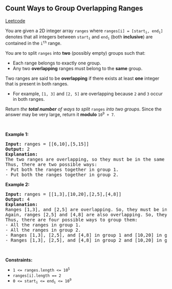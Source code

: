 ## Count Ways to Group Overlapping Ranges
[Leetcode](https://leetcode.com/problems/count-ways-to-group-overlapping-ranges)
<p>You are given a 2D integer array <code>ranges</code> where <code>ranges[i] = [start<sub>i</sub>, end<sub>i</sub>]</code> denotes that all integers between <code>start<sub>i</sub></code> and <code>end<sub>i</sub></code> (both <strong>inclusive</strong>) are contained in the <code>i<sup>th</sup></code> range.</p>

<p>You are to split <code>ranges</code> into <strong>two</strong> (possibly empty) groups such that:</p>

<ul>
	<li>Each range belongs to exactly one group.</li>
	<li>Any two <strong>overlapping</strong> ranges must belong to the <strong>same</strong> group.</li>
</ul>

<p>Two ranges are said to be <strong>overlapping</strong>&nbsp;if there exists at least <strong>one</strong> integer that is present in both ranges.</p>

<ul>
	<li>For example, <code>[1, 3]</code> and <code>[2, 5]</code> are overlapping because <code>2</code> and <code>3</code> occur in both ranges.</li>
</ul>

<p>Return <em>the <strong>total number</strong> of ways to split</em> <code>ranges</code> <em>into two groups</em>. Since the answer may be very large, return it <strong>modulo</strong> <code>10<sup>9</sup> + 7</code>.</p>

<p>&nbsp;</p>
<p><strong class="example">Example 1:</strong></p>

<pre><strong>Input:</strong> ranges = [[6,10],[5,15]]
<strong>Output:</strong> 2
<strong>Explanation:</strong> 
The two ranges are overlapping, so they must be in the same group.
Thus, there are two possible ways:
- Put both the ranges together in group 1.
- Put both the ranges together in group 2.
</pre>

<p><strong class="example">Example 2:</strong></p>

<pre><strong>Input:</strong> ranges = [[1,3],[10,20],[2,5],[4,8]]
<strong>Output:</strong> 4
<strong>Explanation:</strong> 
Ranges [1,3], and [2,5] are overlapping. So, they must be in the same group.
Again, ranges [2,5] and [4,8] are also overlapping. So, they must also be in the same group. 
Thus, there are four possible ways to group them:
- All the ranges in group 1.
- All the ranges in group 2.
- Ranges [1,3], [2,5], and [4,8] in group 1 and [10,20] in group 2.
- Ranges [1,3], [2,5], and [4,8] in group 2 and [10,20] in group 1.
</pre>

<p>&nbsp;</p>
<p><strong>Constraints:</strong></p>

<ul>
	<li><code>1 &lt;= ranges.length &lt;= 10<sup>5</sup></code></li>
	<li><code>ranges[i].length == 2</code></li>
	<li><code>0 &lt;= start<sub>i</sub> &lt;= end<sub>i</sub> &lt;= 10<sup>9</sup></code></li>
</ul>
